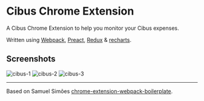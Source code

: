 # Cibus Chrome Extension

A Cibus Chrome Extension to help you monitor your Cibus expenses.

Written using [Webpack](https://webpack.github.io/), [Preact](https://preactjs.com/), [Redux](https://redux.js.org/) & [recharts](http://recharts.org/en-US/).

## Screenshots

![cibus-1](https://user-images.githubusercontent.com/9304194/48984905-6f0ead80-f10a-11e8-84ca-cd25934c962c.jpg)
![cibus-2](https://user-images.githubusercontent.com/9304194/48984906-6f0ead80-f10a-11e8-8145-7adf6c708c10.jpg)
![cibus-3](https://user-images.githubusercontent.com/9304194/48984907-6f0ead80-f10a-11e8-90dc-b08525de2884.jpg)

-------------
Based on Samuel Simões [chrome-extension-webpack-boilerplate](https://github.com/samuelsimoes/chrome-extension-webpack-boilerplate). 
